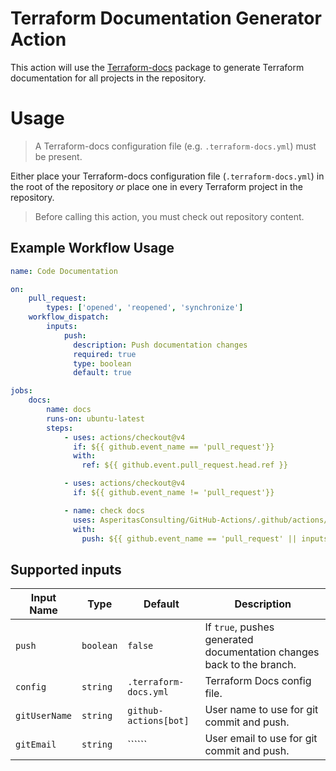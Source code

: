 # Terraform Documentation Generator Action

This action will use the [Terraform-docs](https://github.com/terraform-docs/terraform-docs/) package to generate Terraform documentation for all projects in the repository.

# Usage

> A Terraform-docs configuration file (e.g. ```.terraform-docs.yml```) must be present.

Either place your Terraform-docs configuration file (```.terraform-docs.yml```) in the root of the repository *or* place one in every Terraform project in the repository.

> Before calling this action, you must check out repository content.

## Example Workflow Usage
```yaml
name: Code Documentation

on:
    pull_request:
        types: ['opened', 'reopened', 'synchronize']
    workflow_dispatch:
        inputs:
            push:
              description: Push documentation changes
              required: true
              type: boolean
              default: true

jobs:
    docs:
        name: docs
        runs-on: ubuntu-latest
        steps:
            - uses: actions/checkout@v4
              if: ${{ github.event_name == 'pull_request'}}
              with:
                ref: ${{ github.event.pull_request.head.ref }}

            - uses: actions/checkout@v4
              if: ${{ github.event_name != 'pull_request'}}

            - name: check docs
              uses: AsperitasConsulting/GitHub-Actions/.github/actions/terraform-docs@v0.0.1
              with:
                push: ${{ github.event_name == 'pull_request' || inputs.push }}
```

## Supported inputs

| Input Name | Type | Default | Description |
| --- | --- | --- | --- |
| ```push``` | ```boolean``` | ```false``` | If ```true```, pushes generated documentation changes back to the branch. |
| ```config``` | ```string``` | ```.terraform-docs.yml``` | Terraform Docs config file. |
| ```gitUserName``` | ```string``` | ```github-actions[bot]``` | User name to use for git commit and push. |
| ```gitEmail``` | ```string``` | `````` | User email to use for git commit and push. |